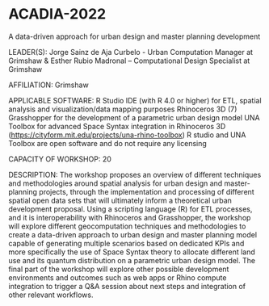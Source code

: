# ACADIA-2022
A data-driven approach for urban design and master planning development

LEADER(S): Jorge Sainz de Aja Curbelo - Urban Computation Manager at Grimshaw & 
Esther Rubio Madronal – Computational Design Specialist at Grimshaw 

AFFILIATION: Grimshaw

APPLICABLE SOFTWARE:
R Studio IDE (with R 4.0 or higher) for ETL, spatial analysis and visualization/data mapping purposes 
Rhinoceros 3D (7) 
Grasshopper for the development of a parametric urban design model 
UNA Toolbox for advanced Space Syntax integration in Rhinoceros 3D (https://cityform.mit.edu/projects/una-rhino-toolbox) 
R studio and UNA Toolbox are open software and do not require any licensing 

CAPACITY OF WORKSHOP: 20

DESCRIPTION: The workshop proposes an overview of different techniques and methodologies around spatial analysis for urban design and master-planning projects, through the implementation and processing of different spatial open data sets that will ultimately inform a theoretical urban development proposal. 
Using a scripting language (R) for ETL processes, and it is interoperability with Rhinoceros and Grasshopper, the workshop will explore different geocomputation techniques and methodologies to create a data-driven approach to urban design and master planning model capable of generating multiple scenarios based on dedicated KPIs and more specifically the use of Space Syntax theory to allocate different land use and its quantum distribution on a parametric urban design model. 
The final part of the workshop will explore other possible development environments and outcomes such as web apps or Rhino compute integration to trigger a Q&A session about next steps and integration of other relevant workflows. 

